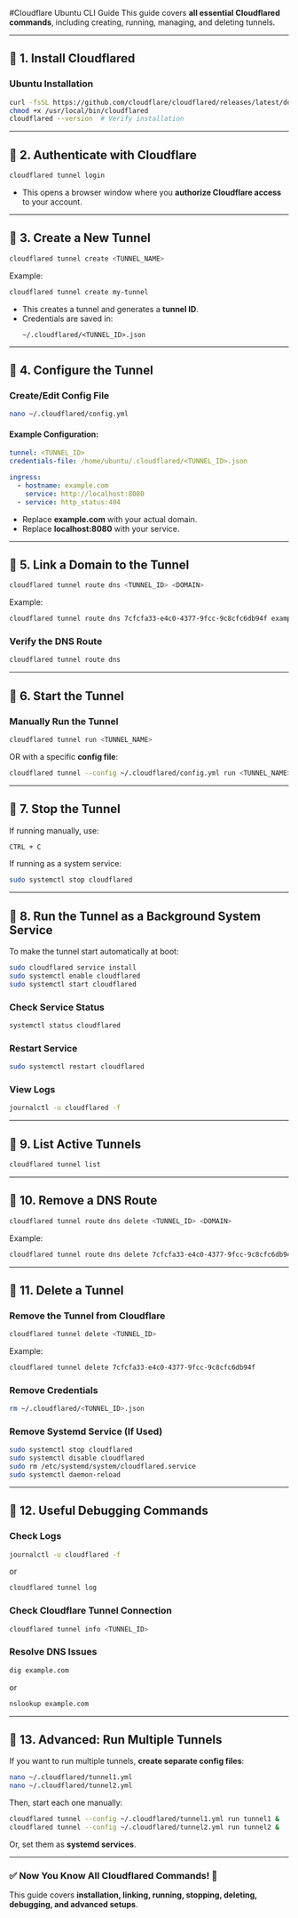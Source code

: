 #Cloudflare Ubuntu CLI Guide
This guide covers **all essential Cloudflared commands**, including creating, running, managing, and deleting tunnels.

---

## **📌 1. Install Cloudflared**
### **Ubuntu Installation**
```bash
curl -fsSL https://github.com/cloudflare/cloudflared/releases/latest/download/cloudflared-linux-amd64 -o /usr/local/bin/cloudflared
chmod +x /usr/local/bin/cloudflared
cloudflared --version  # Verify installation
```

---

## **📌 2. Authenticate with Cloudflare**
```bash
cloudflared tunnel login
```
- This opens a browser window where you **authorize Cloudflare access** to your account.

---

## **📌 3. Create a New Tunnel**
```bash
cloudflared tunnel create <TUNNEL_NAME>
```
Example:
```bash
cloudflared tunnel create my-tunnel
```
- This creates a tunnel and generates a **tunnel ID**.
- Credentials are saved in:
  ```plaintext
  ~/.cloudflared/<TUNNEL_ID>.json
  ```

---

## **📌 4. Configure the Tunnel**
### **Create/Edit Config File**
```bash
nano ~/.cloudflared/config.yml
```
#### **Example Configuration:**
```yaml
tunnel: <TUNNEL_ID>
credentials-file: /home/ubuntu/.cloudflared/<TUNNEL_ID>.json

ingress:
  - hostname: example.com
    service: http://localhost:8080
  - service: http_status:404
```
- Replace **example.com** with your actual domain.
- Replace **localhost:8080** with your service.

---

## **📌 5. Link a Domain to the Tunnel**
```bash
cloudflared tunnel route dns <TUNNEL_ID> <DOMAIN>
```
Example:
```bash
cloudflared tunnel route dns 7cfcfa33-e4c0-4377-9fcc-9c8cfc6db94f example.com
```

### **Verify the DNS Route**
```bash
cloudflared tunnel route dns
```

---

## **📌 6. Start the Tunnel**
### **Manually Run the Tunnel**
```bash
cloudflared tunnel run <TUNNEL_NAME>
```
OR with a specific **config file**:
```bash
cloudflared tunnel --config ~/.cloudflared/config.yml run <TUNNEL_NAME>
```

---

## **📌 7. Stop the Tunnel**
If running manually, use:
```bash
CTRL + C
```

If running as a system service:
```bash
sudo systemctl stop cloudflared
```

---

## **📌 8. Run the Tunnel as a Background System Service**
To make the tunnel start automatically at boot:
```bash
sudo cloudflared service install
sudo systemctl enable cloudflared
sudo systemctl start cloudflared
```

### **Check Service Status**
```bash
systemctl status cloudflared
```

### **Restart Service**
```bash
sudo systemctl restart cloudflared
```

### **View Logs**
```bash
journalctl -u cloudflared -f
```

---

## **📌 9. List Active Tunnels**
```bash
cloudflared tunnel list
```

---

## **📌 10. Remove a DNS Route**
```bash
cloudflared tunnel route dns delete <TUNNEL_ID> <DOMAIN>
```
Example:
```bash
cloudflared tunnel route dns delete 7cfcfa33-e4c0-4377-9fcc-9c8cfc6db94f example.com
```

---

## **📌 11. Delete a Tunnel**
### **Remove the Tunnel from Cloudflare**
```bash
cloudflared tunnel delete <TUNNEL_ID>
```
Example:
```bash
cloudflared tunnel delete 7cfcfa33-e4c0-4377-9fcc-9c8cfc6db94f
```

### **Remove Credentials**
```bash
rm ~/.cloudflared/<TUNNEL_ID>.json
```

### **Remove Systemd Service (If Used)**
```bash
sudo systemctl stop cloudflared
sudo systemctl disable cloudflared
sudo rm /etc/systemd/system/cloudflared.service
sudo systemctl daemon-reload
```

---

## **📌 12. Useful Debugging Commands**
### **Check Logs**
```bash
journalctl -u cloudflared -f
```
or
```bash
cloudflared tunnel log
```

### **Check Cloudflare Tunnel Connection**
```bash
cloudflared tunnel info <TUNNEL_ID>
```

### **Resolve DNS Issues**
```bash
dig example.com
```
or
```bash
nslookup example.com
```

---

## **📌 13. Advanced: Run Multiple Tunnels**
If you want to run multiple tunnels, **create separate config files**:
```bash
nano ~/.cloudflared/tunnel1.yml
nano ~/.cloudflared/tunnel2.yml
```
Then, start each one manually:
```bash
cloudflared tunnel --config ~/.cloudflared/tunnel1.yml run tunnel1 &
cloudflared tunnel --config ~/.cloudflared/tunnel2.yml run tunnel2 &
```
Or, set them as **systemd services**.

---

### **✅ Now You Know All Cloudflared Commands! 🚀**
This guide covers **installation, linking, running, stopping, deleting, debugging, and advanced setups**.
